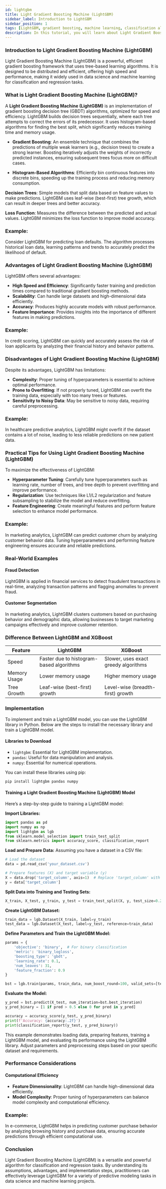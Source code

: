 ```yaml
---
id: lightgbm
title: Light Gradient Boosting Machine (LightGBM)
sidebar_label: Introduction to LightGBM
sidebar_position: 1
tags: [LightGBM, gradient boosting, machine learning, classification algorithm, regression, data analysis, data science, boosting, ensemble learning, decision trees, supervised learning, predictive modeling, feature importance]
description: In this tutorial, you will learn about Light Gradient Boosting Machine (LightGBM), its importance, what LightGBM is, why learn LightGBM, how to use LightGBM, steps to start using LightGBM, and more.
---
```


### Introduction to Light Gradient Boosting Machine (LightGBM)
Light Gradient Boosting Machine (LightGBM) is a powerful, efficient gradient boosting framework that uses tree-based learning algorithms. It is designed to be distributed and efficient, offering high speed and performance, making it widely used in data science and machine learning for classification and regression tasks.

### What is Light Gradient Boosting Machine (LightGBM)?
A **Light Gradient Boosting Machine (LightGBM)** is an implementation of gradient boosting decision tree (GBDT) algorithms, optimized for speed and efficiency. LightGBM builds decision trees sequentially, where each tree attempts to correct the errors of its predecessor. It uses histogram-based algorithms for finding the best split, which significantly reduces training time and memory usage.

- **Gradient Boosting**: An ensemble technique that combines the predictions of multiple weak learners (e.g., decision trees) to create a strong learner. Boosting iteratively adjusts the weights of incorrectly predicted instances, ensuring subsequent trees focus more on difficult cases.
  
- **Histogram-Based Algorithms**: Efficiently bin continuous features into discrete bins, speeding up the training process and reducing memory consumption.

**Decision Trees**: Simple models that split data based on feature values to make predictions. LightGBM uses leaf-wise (best-first) tree growth, which can result in deeper trees and better accuracy.

**Loss Function**: Measures the difference between the predicted and actual values. LightGBM minimizes the loss function to improve model accuracy.

### Example:
Consider LightGBM for predicting loan defaults. The algorithm processes historical loan data, learning patterns and trends to accurately predict the likelihood of default.

### Advantages of Light Gradient Boosting Machine (LightGBM)
LightGBM offers several advantages:

- **High Speed and Efficiency**: Significantly faster training and prediction times compared to traditional gradient boosting methods.
- **Scalability**: Can handle large datasets and high-dimensional data efficiently.
- **Accuracy**: Produces highly accurate models with robust performance.
- **Feature Importance**: Provides insights into the importance of different features in making predictions.

### Example:
In credit scoring, LightGBM can quickly and accurately assess the risk of loan applicants by analyzing their financial history and behavior patterns.

### Disadvantages of Light Gradient Boosting Machine (LightGBM)
Despite its advantages, LightGBM has limitations:

- **Complexity**: Proper tuning of hyperparameters is essential to achieve optimal performance.
- **Prone to Overfitting**: If not properly tuned, LightGBM can overfit the training data, especially with too many trees or features.
- **Sensitivity to Noisy Data**: May be sensitive to noisy data, requiring careful preprocessing.

### Example:
In healthcare predictive analytics, LightGBM might overfit if the dataset contains a lot of noise, leading to less reliable predictions on new patient data.

### Practical Tips for Using Light Gradient Boosting Machine (LightGBM)
To maximize the effectiveness of LightGBM:

- **Hyperparameter Tuning**: Carefully tune hyperparameters such as learning rate, number of trees, and tree depth to prevent overfitting and improve performance.
- **Regularization**: Use techniques like L1/L2 regularization and feature subsampling to stabilize the model and reduce overfitting.
- **Feature Engineering**: Create meaningful features and perform feature selection to enhance model performance.

### Example:
In marketing analytics, LightGBM can predict customer churn by analyzing customer behavior data. Tuning hyperparameters and performing feature engineering ensures accurate and reliable predictions.

### Real-World Examples

#### Fraud Detection
LightGBM is applied in financial services to detect fraudulent transactions in real-time, analyzing transaction patterns and flagging anomalies to prevent fraud.

#### Customer Segmentation
In marketing analytics, LightGBM clusters customers based on purchasing behavior and demographic data, allowing businesses to target marketing campaigns effectively and improve customer retention.

### Difference Between LightGBM and XGBoost
| Feature                         | LightGBM                          | XGBoost                               |
|---------------------------------|-----------------------------------|--------------------------------------|
| Speed                           | Faster due to histogram-based algorithms | Slower, uses exact greedy algorithms |
| Memory Usage                    | Lower memory usage                | Higher memory usage                  |
| Tree Growth                     | Leaf-wise (best-first) growth     | Level-wise (breadth-first) growth    |

### Implementation
To implement and train a LightGBM model, you can use the LightGBM library in Python. Below are the steps to install the necessary library and train a LightGBM model.

#### Libraries to Download

- `lightgbm`: Essential for LightGBM implementation.
- `pandas`: Useful for data manipulation and analysis.
- `numpy`: Essential for numerical operations.

You can install these libraries using pip:

```bash
pip install lightgbm pandas numpy
```

#### Training a Light Gradient Boosting Machine (LightGBM) Model
Here’s a step-by-step guide to training a LightGBM model:

**Import Libraries:**

```python
import pandas as pd
import numpy as np
import lightgbm as lgb
from sklearn.model_selection import train_test_split
from sklearn.metrics import accuracy_score, classification_report
```

**Load and Prepare Data:**
Assuming you have a dataset in a CSV file:

```python
# Load the dataset
data = pd.read_csv('your_dataset.csv')

# Prepare features (X) and target variable (y)
X = data.drop('target_column', axis=1)  # Replace 'target_column' with your target variable name
y = data['target_column']
```

**Split Data into Training and Testing Sets:**

```python
X_train, X_test, y_train, y_test = train_test_split(X, y, test_size=0.2, random_state=42)
```

**Create LightGBM Dataset:**

```python
train_data = lgb.Dataset(X_train, label=y_train)
test_data = lgb.Dataset(X_test, label=y_test, reference=train_data)
```

**Define Parameters and Train the LightGBM Model:**

```python
params = {
    'objective': 'binary',  # For binary classification
    'metric': 'binary_logloss',
    'boosting_type': 'gbdt',
    'learning_rate': 0.1,
    'num_leaves': 31,
    'feature_fraction': 0.9
}

bst = lgb.train(params, train_data, num_boost_round=100, valid_sets=[test_data], early_stopping_rounds=10)
```

**Evaluate the Model:**

```python
y_pred = bst.predict(X_test, num_iteration=bst.best_iteration)
y_pred_binary = [1 if pred > 0.5 else 0 for pred in y_pred]

accuracy = accuracy_score(y_test, y_pred_binary)
print(f'Accuracy: {accuracy:.2f}')
print(classification_report(y_test, y_pred_binary))
```

This example demonstrates loading data, preparing features, training a LightGBM model, and evaluating its performance using the LightGBM library. Adjust parameters and preprocessing steps based on your specific dataset and requirements.

### Performance Considerations

#### Computational Efficiency
- **Feature Dimensionality**: LightGBM can handle high-dimensional data efficiently.
- **Model Complexity**: Proper tuning of hyperparameters can balance model complexity and computational efficiency.

### Example:
In e-commerce, LightGBM helps in predicting customer purchase behavior by analyzing browsing history and purchase data, ensuring accurate predictions through efficient computational use.

### Conclusion
Light Gradient Boosting Machine (LightGBM) is a versatile and powerful algorithm for classification and regression tasks. By understanding its assumptions, advantages, and implementation steps, practitioners can effectively leverage LightGBM for a variety of predictive modeling tasks in data science and machine learning projects.
